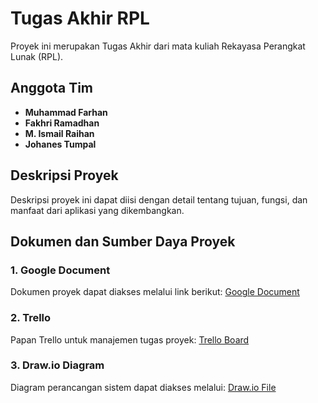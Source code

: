 # Tugas Akhir RPL

Proyek ini merupakan Tugas Akhir dari mata kuliah Rekayasa Perangkat Lunak (RPL).

## Anggota Tim
- **Muhammad Farhan**
- **Fakhri Ramadhan**
- **M. Ismail Raihan**
- **Johanes Tumpal**

## Deskripsi Proyek
Deskripsi proyek ini dapat diisi dengan detail tentang tujuan, fungsi, dan manfaat dari aplikasi yang dikembangkan.

## Dokumen dan Sumber Daya Proyek

### 1. Google Document
Dokumen proyek dapat diakses melalui link berikut:
[Google Document](https://docs.google.com/document/d/1k8SGkvsEZZpG65RKhkfaWbOpMn_BX52wUfQeTXh1-Cw/edit?usp=sharing)

### 2. Trello
Papan Trello untuk manajemen tugas proyek:
[Trello Board](https://trello.com/invite/b/6787337563f6e6b1b23f2c72/ATTId8a7af0a7b1deabf9e28371a83dc0b9097AD7E6C/rpl)

### 3. Draw.io Diagram
Diagram perancangan sistem dapat diakses melalui:
[Draw.io File](https://drive.google.com/file/d/1jn_L6OVna7SLw7cbv7TVs3pE2Bk9VCwq/view?usp=sharing)
